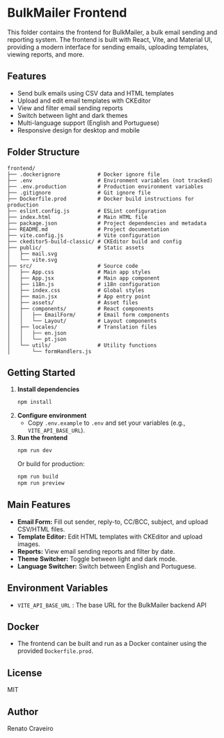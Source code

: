 
# BulkMailer Frontend

This folder contains the frontend for BulkMailer, a bulk email sending and reporting system. The frontend is built with React, Vite, and Material UI, providing a modern interface for sending emails, uploading templates, viewing reports, and more.

## Features
- Send bulk emails using CSV data and HTML templates
- Upload and edit email templates with CKEditor
- View and filter email sending reports
- Switch between light and dark themes
- Multi-language support (English and Portuguese)
- Responsive design for desktop and mobile

## Folder Structure
```
frontend/
├── .dockerignore            # Docker ignore file
├── .env                     # Environment variables (not tracked)
├── .env.production          # Production environment variables
├── .gitignore               # Git ignore file
├── Dockerfile.prod          # Docker build instructions for production
├── eslint.config.js         # ESLint configuration
├── index.html               # Main HTML file
├── package.json             # Project dependencies and metadata
├── README.md                # Project documentation
├── vite.config.js           # Vite configuration
├── ckeditor5-build-classic/ # CKEditor build and config
├── public/                  # Static assets
│   ├── mail.svg
│   └── vite.svg
├── src/                     # Source code
│   ├── App.css              # Main app styles
│   ├── App.jsx              # Main app component
│   ├── i18n.js              # i18n configuration
│   ├── index.css            # Global styles
│   ├── main.jsx             # App entry point
│   ├── assets/              # Asset files
│   ├── components/          # React components
│   │   ├── EmailForm/       # Email form components
│   │   └── Layout/          # Layout components
│   ├── locales/             # Translation files
│   │   ├── en.json
│   │   └── pt.json
│   └── utils/               # Utility functions
│       └── formHandlers.js
```

## Getting Started
1. **Install dependencies**
	```bash
	npm install
	```
2. **Configure environment**
	- Copy `.env.example` to `.env` and set your variables (e.g., `VITE_API_BASE_URL`).
3. **Run the frontend**
	```bash
	npm run dev
	```
	Or build for production:
	```bash
	npm run build
	npm run preview
	```

## Main Features
- **Email Form:** Fill out sender, reply-to, CC/BCC, subject, and upload CSV/HTML files.
- **Template Editor:** Edit HTML templates with CKEditor and upload images.
- **Reports:** View email sending reports and filter by date.
- **Theme Switcher:** Toggle between light and dark mode.
- **Language Switcher:** Switch between English and Portuguese.

## Environment Variables
- `VITE_API_BASE_URL` : The base URL for the BulkMailer backend API

## Docker
- The frontend can be built and run as a Docker container using the provided `Dockerfile.prod`.

## License
MIT

## Author
Renato Craveiro
